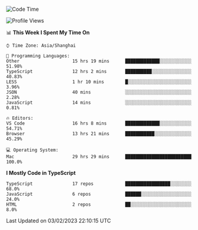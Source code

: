 <!--START_SECTION:waka-->
![Code Time](http://img.shields.io/badge/Code%20Time-3%2C716%20hrs%2041%20mins-blue)

![Profile Views](http://img.shields.io/badge/Profile%20Views-0-blue)

📊 **This Week I Spent My Time On** 

```text
⌚︎ Time Zone: Asia/Shanghai

💬 Programming Languages: 
Other                    15 hrs 19 mins      █████████████░░░░░░░░░░░░   51.98% 
TypeScript               12 hrs 2 mins       ██████████░░░░░░░░░░░░░░░   40.83% 
LESS                     1 hr 10 mins        █░░░░░░░░░░░░░░░░░░░░░░░░   3.96% 
JSON                     40 mins             ░░░░░░░░░░░░░░░░░░░░░░░░░   2.28% 
JavaScript               14 mins             ░░░░░░░░░░░░░░░░░░░░░░░░░   0.81%

🔥 Editors: 
VS Code                  16 hrs 8 mins       █████████████░░░░░░░░░░░░   54.71% 
Browser                  13 hrs 21 mins      ███████████░░░░░░░░░░░░░░   45.29%

💻 Operating System: 
Mac                      29 hrs 29 mins      █████████████████████████   100.0%

```

**I Mostly Code in TypeScript** 

```text
TypeScript               17 repos            █████████████████░░░░░░░░   68.0% 
JavaScript               6 repos             ██████░░░░░░░░░░░░░░░░░░░   24.0% 
HTML                     2 repos             ██░░░░░░░░░░░░░░░░░░░░░░░   8.0%

```



 Last Updated on 03/02/2023 22:10:15 UTC
<!--END_SECTION:waka-->
